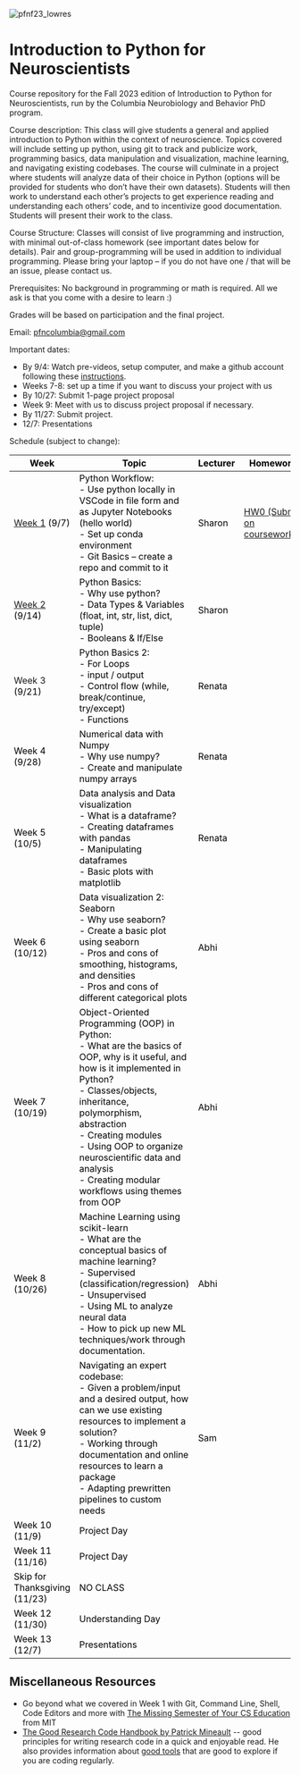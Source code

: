 ![pfnf23_lowres](https://github.com/Columbia-Neuropythonistas/IntroPythonForNeuroscientists2023/assets/65978061/138766b5-ac36-4dc8-b9d4-bf512ecebe78)

# Introduction to Python for Neuroscientists
Course repository for the Fall 2023 edition of Introduction to Python for Neuroscientists, run by the Columbia Neurobiology and Behavior PhD program.

Course description: This class will give students a general and applied introduction to Python within the context of neuroscience. Topics covered will include setting up python, using git to track and publicize work, programming basics, data manipulation and visualization, machine learning, and navigating existing codebases. The course will culminate in a project where students will analyze data of their choice in Python (options will be provided for students who don’t have their own datasets). Students will then work to understand each other’s projects to get experience reading and understanding each others’ code, and to incentivize good documentation. Students will present their work to the class.

Course Structure: Classes will consist of live programming and instruction, with minimal out-of-class homework (see important dates below for details). Pair and group-programming will be used in addition to individual programming. Please bring your laptop – if you do not have one / that will be an issue, please contact us.

Prerequisites: No background in programming or math is required. All we ask is that you come with a desire to learn :)

Grades will be based on participation and the final project.

Email: pfncolumbia@gmail.com

Important dates:
* By 9/4: Watch pre-videos, setup computer, and make a github account following these [instructions](https://github.com/Columbia-Neuropythonistas/IntroPythonForNeuroscientists2023/tree/main/Week01).
* Weeks 7-8: set up a time if you want to discuss your project with us
* By 10/27: Submit 1-page project proposal
* Week 9: Meet with us to discuss project proposal if necessary.
* By 11/27: Submit project.
* 12/7: Presentations


Schedule (subject to change):
<table class="tg">
<thead>
  <tr>
    <th class="tg-fymr"><span style="font-weight:700;font-style:normal;text-decoration:none;color:#000;background-color:transparent">Week</span></th>
    <th class="tg-fymr"><span style="font-weight:700;font-style:normal;text-decoration:none;color:#000;background-color:transparent">Topic</span></th>
    <th class="tg-fymr"><span style="font-weight:700;font-style:normal;text-decoration:none;color:#000;background-color:transparent">Lecturer</span></th>
    <th class="tg-fymr"><span style="font-weight:700;font-style:normal;text-decoration:none;color:#000;background-color:transparent">Homework</span></th>
  </tr>
</thead>
<tbody>
  <tr>
    <td class="tg-0pky"><a href="https://github.com/Columbia-Neuropythonistas/IntroPythonForNeuroscientists2023/tree/main/Week01" target="_blank" rel="noopener noreferrer">Week 1</a><span style="font-weight:400;font-style:normal;text-decoration:none;color:#000;background-color:transparent"> (9/7)</span></td>
    <td class="tg-0pky"><span style="font-weight:400;font-style:normal;text-decoration:none;color:#000;background-color:transparent">Python Workflow:</span><br><span style="font-weight:400;font-style:normal;text-decoration:none;color:#000;background-color:transparent">- Use python locally in VSCode in file form and as Jupyter Notebooks (hello world)</span><br><span style="font-weight:400;font-style:normal;text-decoration:none;color:#000;background-color:transparent">- Set up conda environment</span><br><span style="font-weight:400;font-style:normal;text-decoration:none;color:#000;background-color:transparent">- Git Basics – create a repo and commit to it</span></td>
    <td class="tg-0pky"><span style="font-weight:400;font-style:normal;text-decoration:none;color:#000;background-color:transparent">Sharon</span></td>
    <td class="tg-0pky"><a href="https://github.com/Columbia-Neuropythonistas/IntroPythonForNeuroscientists2023/tree/main/Week01" target="_blank" rel="noopener noreferrer">HW0 (Submit on courseworks)</a></td>
  </tr>
  <tr>
    <td class="tg-0pky"><a href="https://github.com/Columbia-Neuropythonistas/IntroPythonForNeuroscientists2023/tree/main/Week02" target="_blank" rel="noopener noreferrer">Week 2</a><span style="font-weight:400;font-style:normal;text-decoration:none;color:#000;background-color:transparent"> (9/14)</span></td>
    <td class="tg-0pky"><span style="font-weight:400;font-style:normal;text-decoration:none;color:#000;background-color:transparent">Python Basics:</span><br><span style="font-weight:400;font-style:normal;text-decoration:none;color:#000;background-color:transparent">- Why use python?</span><br><span style="font-weight:400;font-style:normal;text-decoration:none;color:#000;background-color:transparent">- Data Types &amp; Variables (float, int, str, list, dict, tuple)</span><br><span style="font-weight:400;font-style:normal;text-decoration:none;color:#000;background-color:transparent">- Booleans &amp; If/Else</span><br></td>
    <td class="tg-0pky"><span style="font-weight:400;font-style:normal;text-decoration:none;color:#000;background-color:transparent">Sharon</span></td>
    <td class="tg-0pky"></td>
  </tr>
  <tr>
    <td class="tg-0pky">Week 3<span style="font-weight:400;font-style:normal;text-decoration:none;color:#000;background-color:transparent"> (9/21)</span></td>
    <td class="tg-0pky"><span style="font-weight:400;font-style:normal;text-decoration:none;color:#000;background-color:transparent">Python Basics 2:</span><br><span style="font-weight:400;font-style:normal;text-decoration:none;color:#000;background-color:transparent">- For Loops</span><br><span style="font-weight:400;font-style:normal;text-decoration:none;color:#000;background-color:transparent">- input / output</span><br><span style="font-weight:400;font-style:normal;text-decoration:none;color:#000;background-color:transparent">- Control flow (while, break/continue, try/except)</span><br><span style="font-weight:400;font-style:normal;text-decoration:none;color:#000;background-color:transparent">- Functions</span></td>
    <td class="tg-0pky"><span style="font-weight:400;font-style:normal;text-decoration:none;color:#000;background-color:transparent">Renata</span></td>
    <td class="tg-0pky"></td>
  </tr>
  <tr>
    <td class="tg-0pky"><span style="font-weight:400;font-style:normal;text-decoration:none;color:#000;background-color:transparent">Week 4 (9/28)</span></td>
    <td class="tg-0pky"><span style="font-weight:400;font-style:normal;text-decoration:none;color:#000;background-color:transparent">Numerical data with Numpy</span><br><span style="font-weight:400;font-style:normal;text-decoration:none;color:#000;background-color:transparent">- Why use numpy?</span><br><span style="font-weight:400;font-style:normal;text-decoration:none;color:#000;background-color:transparent">- Create and manipulate numpy arrays</span></td>
    <td class="tg-0pky"><span style="font-weight:400;font-style:normal;text-decoration:none;color:#000;background-color:transparent">Renata</span></td>
    <td class="tg-0pky"></td>
  </tr>
  <tr>
    <td class="tg-0pky"><span style="font-weight:400;font-style:normal;text-decoration:none;color:#000;background-color:transparent">Week 5 (10/5)</span></td>
    <td class="tg-0pky"><span style="font-weight:400;font-style:normal;text-decoration:none;color:#000;background-color:transparent">Data analysis and Data visualization</span><br><span style="font-weight:400;font-style:normal;text-decoration:none;color:#000;background-color:transparent">- What is a dataframe?</span><br><span style="font-weight:400;font-style:normal;text-decoration:none;color:#000;background-color:transparent">- Creating dataframes with pandas</span><br><span style="font-weight:400;font-style:normal;text-decoration:none;color:#000;background-color:transparent">- Manipulating dataframes</span><br><span style="font-weight:400;font-style:normal;text-decoration:none;color:#000;background-color:transparent">- Basic plots with matplotlib</span></td>
    <td class="tg-0pky"><span style="font-weight:400;font-style:normal;text-decoration:none;color:#000;background-color:transparent">Renata</span></td>
    <td class="tg-0pky"></td>
  </tr>
  <tr>
    <td class="tg-0pky"><span style="font-weight:400;font-style:normal;text-decoration:none;color:#000;background-color:transparent">Week 6 (10/12)</span></td>
    <td class="tg-0pky"><span style="font-weight:400;font-style:normal;text-decoration:none;color:#000;background-color:transparent">Data visualization 2: Seaborn</span><br><span style="font-weight:400;font-style:normal;text-decoration:none;color:#000;background-color:transparent">- Why use seaborn?</span><br><span style="font-weight:400;font-style:normal;text-decoration:none;color:#000;background-color:transparent">- Create a basic plot using seaborn</span><br><span style="font-weight:400;font-style:normal;text-decoration:none;color:#000;background-color:transparent">- Pros and cons of smoothing, histograms, and densities</span><br><span style="font-weight:400;font-style:normal;text-decoration:none;color:#000;background-color:transparent">- Pros and cons of different categorical plots</span></td>
    <td class="tg-0pky"><span style="font-weight:400;font-style:normal;text-decoration:none;color:#000;background-color:transparent">Abhi</span></td>
    <td class="tg-0pky"></td>
  </tr>
  <tr>
    <td class="tg-0pky"><span style="font-weight:400;font-style:normal;text-decoration:none;color:#000;background-color:transparent">Week 7 (10/19)</span></td>
    <td class="tg-0pky"><span style="font-weight:400;font-style:normal;text-decoration:none;color:#000;background-color:transparent">Object-Oriented Programming (OOP) in Python:</span><br><span style="font-weight:400;font-style:normal;text-decoration:none;color:#000;background-color:transparent">- What are the basics of OOP, why is it useful, and how is it implemented in Python?</span><br><span style="font-weight:400;font-style:normal;text-decoration:none;color:#000;background-color:transparent">- Classes/objects, inheritance, polymorphism, abstraction</span><br><span style="font-weight:400;font-style:normal;text-decoration:none;color:#000;background-color:transparent">- Creating modules</span><br><span style="font-weight:400;font-style:normal;text-decoration:none;color:#000;background-color:transparent">- Using OOP to organize neuroscientific data and analysis</span><br><span style="font-weight:400;font-style:normal;text-decoration:none;color:#000;background-color:transparent">- Creating modular workflows using themes from OOP</span></td>
    <td class="tg-0pky"><span style="font-weight:400;font-style:normal;text-decoration:none;color:#000;background-color:transparent">Abhi</span></td>
    <td class="tg-0pky"></td>
  </tr>
  <tr>
    <td class="tg-0pky"><span style="font-weight:400;font-style:normal;text-decoration:none;color:#000;background-color:transparent">Week 8 (10/26)</span></td>
    <td class="tg-0pky"><span style="font-weight:400;font-style:normal;text-decoration:none;color:#000;background-color:transparent">Machine Learning using scikit-learn</span><br><span style="font-weight:400;font-style:normal;text-decoration:none;color:#000;background-color:transparent">- What are the conceptual basics of machine learning?</span><br><span style="font-weight:400;font-style:normal;text-decoration:none;color:#000;background-color:transparent">- Supervised (classification/regression)</span><br><span style="font-weight:400;font-style:normal;text-decoration:none;color:#000;background-color:transparent">- Unsupervised</span><br><span style="font-weight:400;font-style:normal;text-decoration:none;color:#000;background-color:transparent">- Using ML to analyze neural data</span><br><span style="font-weight:400;font-style:normal;text-decoration:none;color:#000;background-color:transparent">- How to pick up new ML techniques/work through documentation.</span></td>
    <td class="tg-0pky"><span style="font-weight:400;font-style:normal;text-decoration:none;color:#000;background-color:transparent">Abhi</span></td>
    <td class="tg-0pky"></td>
  </tr>
  <tr>
    <td class="tg-0pky"><span style="font-weight:400;font-style:normal;text-decoration:none;color:#000;background-color:transparent">Week 9 (11/2)</span></td>
    <td class="tg-0pky"><span style="font-weight:400;font-style:normal;text-decoration:none;color:#000;background-color:transparent">Navigating an expert codebase:</span><br><span style="font-weight:400;font-style:normal;text-decoration:none;color:#000;background-color:transparent">- Given a problem/input and a desired output, how can we use existing resources to implement a solution?</span><br><span style="font-weight:400;font-style:normal;text-decoration:none;color:#000;background-color:transparent">- Working through documentation and online resources to learn a package</span><br><span style="font-weight:400;font-style:normal;text-decoration:none;color:#000;background-color:transparent">- Adapting prewritten pipelines to custom needs</span></td>
    <td class="tg-0pky"><span style="font-weight:400;font-style:normal;text-decoration:none;color:#000;background-color:transparent">Sam</span></td>
    <td class="tg-0pky"></td>
  </tr>
  <tr>
    <td class="tg-0pky"><span style="font-weight:400;font-style:normal;text-decoration:none;color:#000;background-color:transparent">Week 10 (11/9)</span></td>
    <td class="tg-0pky"><span style="font-weight:400;font-style:normal;text-decoration:none;color:#000;background-color:transparent">Project Day</span></td>
    <td class="tg-0pky"></td>
  </tr>
  <tr>
    <td class="tg-0pky"><span style="font-weight:400;font-style:normal;text-decoration:none;color:#000;background-color:transparent">Week 11 (11/16)</span></td>
    <td class="tg-0pky"><span style="font-weight:400;font-style:normal;text-decoration:none;color:#000;background-color:transparent">Project Day</span></td>
    <td class="tg-0pky"></td>
    <td class="tg-0pky"></td>
  </tr>
  <tr>
    <td class="tg-0pky"><span style="font-weight:400;font-style:normal;text-decoration:none;color:#000;background-color:transparent">Skip for Thanksgiving (11/23)</span></td>
    <td class="tg-0pky"><span style="font-weight:400;font-style:normal;text-decoration:none;color:#000;background-color:transparent">NO CLASS</span></td>
    <td class="tg-0pky"></td>
    <td class="tg-0pky"></td>
  </tr>
  <tr>
    <td class="tg-0pky"><span style="font-weight:400;font-style:normal;text-decoration:none;color:#000;background-color:transparent">Week 12 (11/30)</span></td>
    <td class="tg-0pky"><span style="font-weight:400;font-style:normal;text-decoration:none;color:#000;background-color:transparent">Understanding Day</span></td>
    <td class="tg-0pky"></td>
    <td class="tg-0pky"></td>
  </tr>
  <tr>
    <td class="tg-0pky"><span style="font-weight:400;font-style:normal;text-decoration:none;color:#000;background-color:transparent">Week 13 (12/7)</span></td>
    <td class="tg-0pky"><span style="font-weight:400;font-style:normal;text-decoration:none;color:#000;background-color:transparent">Presentations</span></td>
    <td class="tg-0pky"></td>
    <td class="tg-0pky"></td>
  </tr>
</tbody>
</table>

## Miscellaneous Resources
- Go beyond what we covered in Week 1 with Git, Command Line, Shell, Code Editors and more with [The Missing Semester of Your CS Education](https://missing.csail.mit.edu) from MIT
- [The Good Research Code Handbook by Patrick Mineault](https://goodresearch.dev) -- good principles for writing research code in a quick and enjoyable read. He also provides information about [good tools](https://goodresearch.dev/tools.html#) that are good to explore if you are coding regularly.
